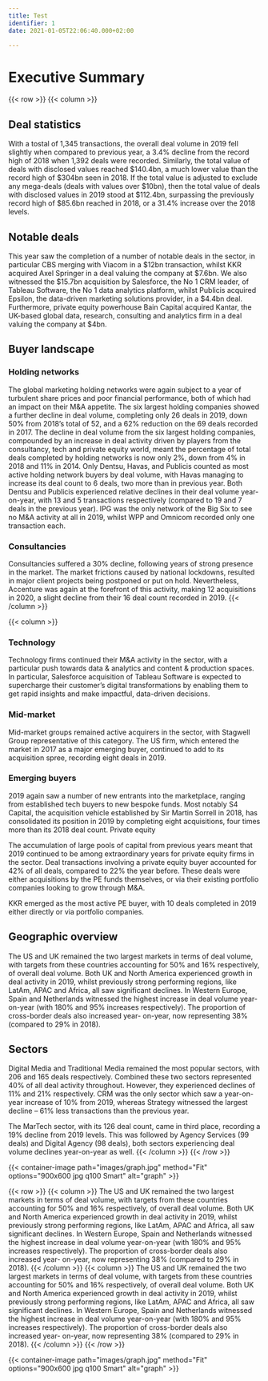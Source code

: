 ```yaml
---
title: Test
identifier: 1
date: 2021-01-05T22:06:40.000+02:00

---
```

# Executive Summary

{{< row >}}
{{< column >}}

## Deal statistics

With a tostal of 1,345 transactions, the overall deal
volume in 2019 fell slightly when compared to
previous year, a 3.4% decline from the record high of
2018 when 1,392 deals were recorded. Similarly, the
total value of deals with disclosed values reached
$140.4bn, a much lower value than the record high of
$304bn seen in 2018. If the total value is adjusted to
exclude any mega-deals (deals with values over
$10bn), then the total value of deals with disclosed
values in 2019 stood at $112.4bn, surpassing the
previously record high of $85.6bn reached in 2018, or
a 31.4% increase over the 2018 levels.

## Notable deals

This year saw the completion of a number of notable
deals in the sector, in particular CBS merging with
Viacom in a $12bn transaction, whilst KKR acquired
Axel Springer in a deal valuing the company at
$7.6bn.
We also witnessed the $15.7bn acquisition by
Salesforce, the No 1 CRM leader, of Tableau Software,
the No 1 data analytics platform, whilst Publicis
acquired Epsilon, the data-driven marketing solutions
provider, in a $4.4bn deal. Furthermore, private
equity powerhouse Bain Capital acquired Kantar, the
UK-based global data, research, consulting and
analytics firm in a deal valuing the company at $4bn.

## Buyer landscape

### Holding networks

The global marketing holding networks were again
subject to a year of turbulent share prices and poor
financial performance, both of which had an impact
on their M&A appetite. The six largest holding
companies showed a further decline in deal volume,
completing only 26 deals in 2019, down 50% from
2018’s total of 52, and a 62% reduction on the 69
deals recorded in 2017. The decline in deal volume
from the six largest holding companies, compounded
by an increase in deal activity driven by players from
the consultancy, tech and private equity world, meant
the percentage of total deals completed by holding
networks is now only 2%, down from 4% in 2018 and
11% in 2014. Only Dentsu, Havas, and Publicis
counted as most active holding network buyers by
deal volume, with Havas managing to increase its
deal count to 6 deals, two more than in previous year.
Both Dentsu and Publicis experienced relative
declines in their deal volume year-on-year, with 13
and 5 transactions respectively (compared to 19 and
7 deals in the previous year). IPG was the only
network of the Big Six to see no M&A activity at all in
2019, whilst WPP and Omnicom recorded only one
transaction each.

### Consultancies

Consultancies suffered a 30% decline, following years
of strong presence in the market. The market frictions
caused by national lockdowns, resulted in major client
projects being postponed or put on hold.
Nevertheless, Accenture was again at the forefront of
this activity, making 12 acquisitions in 2020, a slight
decline from their 16 deal count recorded in 2019.
{{< /column >}}

{{< column >}}

### Technology

Technology firms continued their M&A activity in the
sector, with a particular push towards data &
analytics and content & production spaces. In
particular, Salesforce acquisition of Tableau Software
is expected to supercharge their customer’s digital
transformations by enabling them to get rapid
insights and make impactful, data-driven decisions.

### Mid-market

Mid-market groups remained active acquirers in the
sector, with Stagwell Group representative of this
category. The US firm, which entered the market in
2017 as a major emerging buyer, continued to add to
its acquisition spree, recording eight deals in 2019.

### Emerging buyers

2019 again saw a number of new entrants into the
marketplace, ranging from established tech buyers to
new bespoke funds. Most notably S4 Capital, the
acquisition vehicle established by Sir Martin Sorrell in
2018, has consolidated its position in 2019 by
completing eight acquisitions, four times more than
its 2018 deal count.
Private equity

The accumulation of large pools of capital from
previous years meant that 2019 continued to be
among extraordinary years for private equity firms in
the sector. Deal transactions involving a private
equity buyer accounted for 42% of all deals,
compared to 22% the year before. These deals were
either acquisitions by the PE funds themselves, or via
their existing portfolio companies looking to grow
through M&A.

KKR emerged as the most active PE buyer, with 10
deals completed in 2019 either directly or via portfolio
companies.

## Geographic overview

The US and UK remained the two largest markets in
terms of deal volume, with targets from these
countries accounting for 50% and 16% respectively,
of overall deal volume. Both UK and North America
experienced growth in deal activity in 2019, whilst
previously strong performing regions, like LatAm,
APAC and Africa, all saw significant declines. In
Western Europe, Spain and Netherlands witnessed the
highest increase in deal volume year-on-year (with
180% and 95% increases respectively). The
proportion of cross-border deals also increased year-
on-year, now representing 38% (compared to 29% in
2018).

## Sectors

Digital Media and Traditional Media remained the
most popular sectors, with 206 and 165 deals
respectively. Combined these two sectors represented
40% of all deal activity throughout. However, they
experienced declines of 11% and 21% respectively.
CRM was the only sector which saw a year-on-year
increase of 10% from 2019, whereas Strategy
witnessed the largest decline – 61% less transactions
than the previous year.

The MarTech sector, with its 126 deal count, came in third place, recording a 19% decline from 2019 levels. This was followed by Agency Services (99 deals) and Digital Agency (98 deals), both sectors experiencing deal volume declines year-on-year as well.
{{< /column >}}
{{< /row >}}

{{< container-image path="images/graph.jpg" method="Fit" options="900x600 jpg q100 Smart"  alt="graph" >}}

{{< row >}}
{{< column >}}
The US and UK remained the two largest markets in
terms of deal volume, with targets from these
countries accounting for 50% and 16% respectively,
of overall deal volume. Both UK and North America
experienced growth in deal activity in 2019, whilst
previously strong performing regions, like LatAm,
APAC and Africa, all saw significant declines. In
Western Europe, Spain and Netherlands witnessed the
highest increase in deal volume year-on-year (with
180% and 95% increases respectively). The
proportion of cross-border deals also increased year-
on-year, now representing 38% (compared to 29% in
2018).
{{< /column >}}
{{< column >}}
The US and UK remained the two largest markets in
terms of deal volume, with targets from these
countries accounting for 50% and 16% respectively,
of overall deal volume. Both UK and North America
experienced growth in deal activity in 2019, whilst
previously strong performing regions, like LatAm,
APAC and Africa, all saw significant declines. In
Western Europe, Spain and Netherlands witnessed the
highest increase in deal volume year-on-year (with
180% and 95% increases respectively). The
proportion of cross-border deals also increased year-
on-year, now representing 38% (compared to 29% in
2018).
{{< /column >}}
{{< /row >}}

{{< container-image path="images/graph.jpg" method="Fit" options="900x600 jpg q100 Smart"  alt="graph" >}}